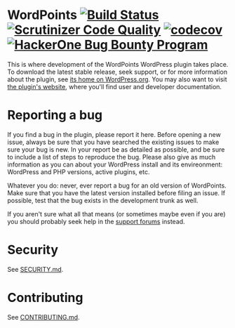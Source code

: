 WordPoints [![Build Status](https://travis-ci.org/WordPoints/wordpoints.png?branch=develop)](https://travis-ci.org/WordPoints/wordpoints) [![Scrutinizer Code Quality](https://scrutinizer-ci.com/g/WordPoints/wordpoints/badges/quality-score.png?b=develop)](https://scrutinizer-ci.com/g/WordPoints/wordpoints/?branch=develop) [![codecov](https://codecov.io/gh/WordPoints/wordpoints/branch/develop/graph/badge.svg)](https://codecov.io/gh/WordPoints/wordpoints) [![HackerOne Bug Bounty Program](https://img.shields.io/badge/security-HackerOne-blue.svg)](https://hackerone.com/wordpoints)
==========

This is where development of the WordPoints WordPress plugin takes place. To
download the latest stable release, seek support, or for more information about the
plugin, see [its home on WordPress.org](https://wordpress.org/plugins/wordpoints/).
You may also want to visit [the plugin's website](https://wordpoints.org/), where
you'll find user and developer documentation.

# Reporting a bug #

If you find a bug in the plugin, please report it here. Before opening a new issue,
always be sure that you have searched the existing issues to make sure your bug is
new. In your report be as detailed as possible, and be sure to include a list of
steps to reproduce the bug. Please also give as much information as you can about
your WordPress install and its envireonment: WordPress and PHP versions, active
plugins, etc.

Whatever you do: never, ever report a bug for an old version of WordPoints. Make sure
that you have the latest version installed before filing an issue. If possible, test
that the bug exists in the development trunk as well.

If you aren't sure what all that means (or sometimes maybe even if you are) you
should probably seek help in the [support forums](https://wordpress.org/support/plugin/wordpoints)
instead.

# Security

See [SECURITY.md](SECURITY.md).

# Contributing #

See [CONTRIBUTING.md](CONTRIBUTING.md).
